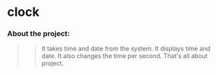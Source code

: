 # clock
### About the project:
>>It takes time and date from the system.
>>It displays time and date.
>>It also changes the time per second.
>>That's all about project.
